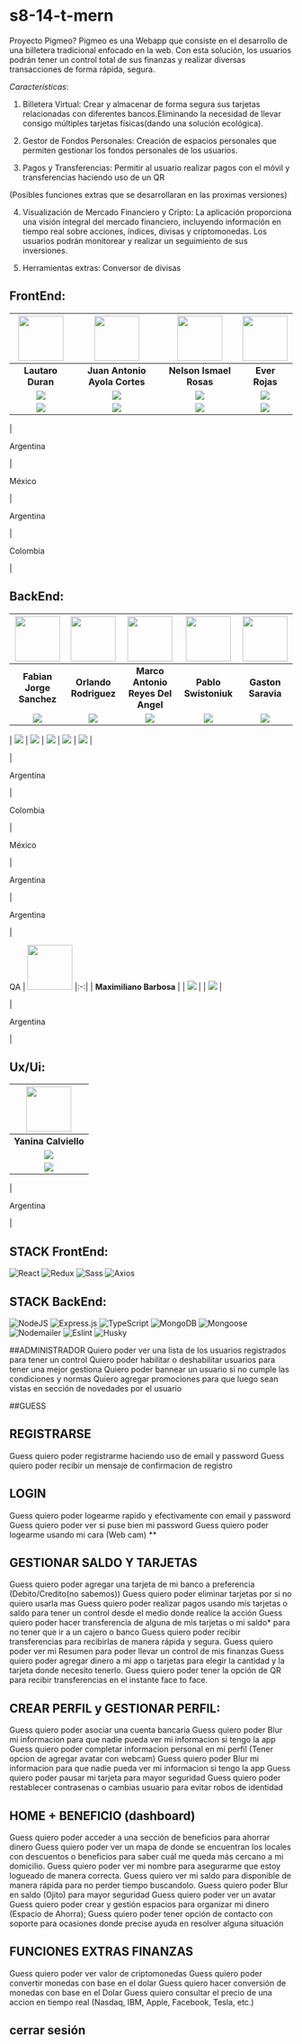 # s8-14-t-mern
Proyecto Pigmeo?
Pigmeo es una Webapp  que consiste en el desarrollo de una billetera tradicional enfocado en la web. Con esta solución, los usuarios podrán tener un control total de sus finanzas y realizar diversas transacciones de forma rápida, segura.

*Características*:
1) Billetera Virtual:
 Crear y almacenar de forma segura sus tarjetas  relacionadas con diferentes bancos.Eliminando la necesidad de llevar consigo múltiples tarjetas físicas(dando una solución ecológica).

2) Gestor de Fondos Personales: 
Creación de espacios personales que permiten gestionar los fondos personales de los usuarios. 

3) Pagos y Transferencias:  Permitir al usuario realizar pagos con el móvil y transferencias haciendo uso de un QR

(Posibles funciones extras que se desarrollaran en las proximas versiones)

4) Visualización de Mercado Financiero y Cripto: La aplicación proporciona una visión integral del mercado financiero, incluyendo información en tiempo real sobre acciones, índices, divisas y criptomonedas. Los usuarios podrán monitorear y realizar un seguimiento de sus inversiones.

5) Herramientas extras: Conversor de divisas

## FrontEnd: 
| <img src="https://ca.slack-edge.com/T032Y55Q6VC-U04FVCG1EM7-d46ad23b7feb-512" width=80 /> | <img src="https://github.com/No-Country/s8-14-t-mern/assets/35477201/de51ea05-de6d-410f-b8d5-536cb1752eb9" width=80 /> | <img src="https://avatars.githubusercontent.com/u/76495548?s=400&u=ae81f1eeadb3e2a47724777c88f2aecc16ebfee5&v=4" width=80 /> | <img src="https://avatars.githubusercontent.com/u/91352297?v=4" width=80 /> | 
|:-:|:-:|:-:|:-:| 
| **Lautaro Duran** | **Juan Antonio Ayola Cortes** | **Nelson Ismael Rosas** | **Ever Rojas** | <!---Github-->
| <a href="https://github.com/LautaroLD"><img src="https://img.shields.io/badge/github-%23121011.svg?&style=for-the-badge&logo=github&logoColor=white"/></a> | <a href="https://github.com/Tono2007"><img src="https://img.shields.io/badge/github-%23121011.svg?&style=for-the-badge&logo=github&logoColor=white"/></a> | <a href="https://github.com/Ismaelnelro"><img src="https://img.shields.io/badge/github-%23121011.svg?&style=for-the-badge&logo=github&logoColor=white"/></a> | <a href="https://github.com/Everjr18"><img src="https://img.shields.io/badge/github-%23121011.svg?&style=for-the-badge&logo=github&logoColor=white"/></a> |<!---LinkedIn-->
| <a href="https://www.linkedin.com/in/lautaro-duran/"><img src="https://img.shields.io/badge/linkedin%20-%230077B5.svg?&style=for-the-badge&logo=linkedin&logoColor=white"/></a> | <a href="https://www.linkedin.com/in/antonio-ayola"><img src="https://img.shields.io/badge/linkedin%20-%230077B5.svg?&style=for-the-badge&logo=linkedin&logoColor=white"/></a> | <a href="https://www.linkedin.com/in/ismaelrosas/"><img src="https://img.shields.io/badge/linkedin%20-%230077B5.svg?&style=for-the-badge&logo=linkedin&logoColor=white"/></a> | <a href="https://www.linkedin.com/in/ever-jose-rojas-perez-39aa0722a/"><img src="https://img.shields.io/badge/linkedin%20-%230077B5.svg?&style=for-the-badge&logo=linkedin&logoColor=white"/></a> |
<!---Country-->
| <p>Argentina</p> | <p>México</p> | <p>Argentina</p> | <p>Colombia</p> |

## BackEnd:
| <img src="https://ca.slack-edge.com/T02KS88FB0E-U04MEGXSAAJ-f87dd59680fa-512" width=80/> | <img src="https://avatars.githubusercontent.com/u/22499448?v=4" width=80 /> | <img src="https://ca.slack-edge.com/T032Y55Q6VC-U054WGFQ7NY-33867d0f3b68-512" width=80 /> | <img src="https://ca.slack-edge.com/T032Y55Q6VC-U0556MM7SCR-055c06ac4c45-512" width=80 /> | <img src="https://ca.slack-edge.com/T032Y55Q6VC-U054WG8B6AY-db7684346626-512" width=80 /> |
|:-:|:-:|:-:|:-:|:-:|
| **Fabian Jorge Sanchez** | **Orlando Rodriguez** | **Marco Antonio Reyes Del Angel** | **Pablo Swistoniuk** | **Gaston Saravia** |
| <a href="https://github.com/fabisanz-dev"><img src="https://img.shields.io/badge/github-%23121011.svg?&style=for-the-badge&logo=github&logoColor=white"/></a> | <a href="https://github.com/orlandogvk"><img src="https://img.shields.io/badge/github-%23121011.svg?&style=for-the-badge&logo=github&logoColor=white"/></a> | <a href="https://github.com/MarkMarda"><img src="https://img.shields.io/badge/github-%23121011.svg?&style=for-the-badge&logo=github&logoColor=white"/></a> | <a href="https://github.com/Pabloswis"><img src="https://img.shields.io/badge/github-%23121011.svg?&style=for-the-badge&logo=github&logoColor=white"/></a> | <a href="https://github.com/Gasnis"><img src="https://img.shields.io/badge/github-%23121011.svg?&style=for-the-badge&logo=github&logoColor=white"/></a> |
<!---LinkedIn-->
| <a href="https://www.linkedin.com/in/fabian-sanchez-j/"><img src="https://img.shields.io/badge/linkedin%20-%230077B5.svg?&style=for-the-badge&logo=linkedin&logoColor=white"/></a> | <a href="https://www.linkedin.com/in/orlandogavik/"><img src="https://img.shields.io/badge/linkedin%20-%230077B5.svg?&style=for-the-badge&logo=linkedin&logoColor=white"/></a> | <a href="https://www.linkedin.com/in/marda/?locale=en_US"><img src="https://img.shields.io/badge/linkedin%20-%230077B5.svg?&style=for-the-badge&logo=linkedin&logoColor=white"/></a> | <a href="https://www.linkedin.com/in/pablo-swistoniuk-0b15a6247/"><img src="https://img.shields.io/badge/linkedin%20-%230077B5.svg?&style=for-the-badge&logo=linkedin&logoColor=white"/></a> | <a href="https://www.linkedin.com/in/gast%C3%B3n-saravia-1b4452182/"><img src="https://img.shields.io/badge/linkedin%20-%230077B5.svg?&style=for-the-badge&logo=linkedin&logoColor=white"/></a> |
<!---Country-->
| <p>Argentina</p> | <p>Colombia</p> | <p>México</p> | <p>Argentina</p> | <p>Argentina</p> |

QA
| <img src="https://github.com/No-Country/s8-14-t-mern/assets/86979361/e3f13ff1-9bc1-405d-88d5-44148d9b73cc" width=80 /> 
|:-:|
| **Maximiliano Barbosa** |
| <a href="https://github.com/MaxiBarbo"><img src="https://img.shields.io/badge/github-%23121011.svg?&style=for-the-badge&logo=github&logoColor=white"/></a> |
| <a href="https://www.linkedin.com/in/maxi-barbosa/"><img src="https://img.shields.io/badge/linkedin%20-%230077B5.svg?&style=for-the-badge&logo=linkedin&logoColor=white"/></a> |
<!---Country-->
| <p>Argentina</p> |

## Ux/Ui:
| <img src="https://ca.slack-edge.com/T032Y55Q6VC-U0561KR8MJS-91e6e573e87d-512" width=80 /> 
|:-:|
| **Yanina Calviello** |
| <a href="https://github.com/yanifc24"><img src="https://img.shields.io/badge/github-%23121011.svg?&style=for-the-badge&logo=github&logoColor=white"/></a> |
| <a href="https://www.linkedin.com/in/yanina-calviello/"><img src="https://img.shields.io/badge/linkedin%20-%230077B5.svg?&style=for-the-badge&logo=linkedin&logoColor=white"/></a> |
<!---Country-->
| <p>Argentina</p> |

## STACK FrontEnd:
![React](https://img.shields.io/badge/React-149eca?style=for-the-badge&logo=react&logoColor=fff) ![Redux](https://img.shields.io/badge/Redux-593D88?style=for-the-badge&logo=redux&logoColor=white) ![Sass](https://img.shields.io/badge/Sass-CC6699?style=for-the-badge&logo=sass&logoColor=white) ![Axios](https://img.shields.io/badge/-Axios-671ddf?style=for-the-badge&logo=axios&logoColor=white)


  
## STACK BackEnd:
![NodeJS](https://img.shields.io/badge/Node.js-6DA55F?style=for-the-badge&logo=Node.js&logoColor=white) ![Express.js](https://img.shields.io/badge/Express.js-%23404d59.svg?style=for-the-badge&logo=Express&logoColor=%2361DAFB) ![TypeScript](https://img.shields.io/badge/TypeScript-blue.svg?style=for-the-badge&logo=TypeScript&logoColor=white) ![MongoDB](https://img.shields.io/badge/MongoDB-%234ea94b.svg?style=for-the-badge&logo=MongoDB&logoColor=white) ![Mongoose](https://img.shields.io/badge/Mongoose-%2320232a.svg?style=for-the-badge&logo=Mongoose&logoColor=%%2361DAFB) ![Nodemailer](https://img.shields.io/badge/Nodemailer-0F9DCE?style=for-the-badge&logo=Nodemailer&logoColor=fff) ![Eslint](https://img.shields.io/badge/EsLint-4B32C3?style=for-the-badge&logo=Eslint&logoColor=fff) ![Husky](https://img.shields.io/badge/Husky🐶-FFF?style=for-the-badge)

 
  ##ADMINISTRADOR
Quiero poder ver una lista de los usuarios registrados para tener un control 
Quiero poder habilitar o deshabilitar usuarios para tener una mejor gestiona
Quiero poder bannear un usuario si no cumple las condiciones y normas
Quiero agregar promociones para que luego sean vistas en sección de novedades por el usuario


##GUESS
## REGISTRARSE
Guess quiero poder registrarme haciendo uso de email y password
Guess quiero poder recibir un mensaje de confirmacion de registro

## LOGIN
Guess quiero poder logearme rapido y efectivamente con email y password
Guess quiero poder ver si puse bien mi password
Guess quiero poder logearme usando mi cara (Web cam) **

## GESTIONAR SALDO Y TARJETAS
Guess quiero poder agregar una tarjeta de mi banco a preferencia (Debito/Credito(no sabemos))
Guess quiero poder eliminar tarjetas por si no quiero usarla mas
Guess quiero poder realizar pagos usando mis tarjetas o saldo para tener un control desde el medio donde realice la acción
Guess quiero poder hacer transferencia de alguna de mis tarjetas  o mi saldo* para no tener que ir a un cajero o banco
Guess quiero poder recibir transferencias para recibirlas de manera rápida y segura.
Guess quiero poder ver mi Resumen para poder llevar un control de mis finanzas
Guess quiero poder agregar dinero a mi app o tarjetas para elegir la cantidad y la tarjeta donde necesito tenerlo.
Guess quiero poder tener la opción de QR para recibir transferencias en el instante face to face.

## CREAR PERFIL y GESTIONAR PERFIL:
Guess quiero poder asociar una cuenta bancaria
Guess quiero poder Blur mi informacion para que nadie pueda ver mi informacion si tengo la app
Guess quiero poder completar informacion personal en mi perfil (Tener opcion de agregar avatar con webcam)
Guess quiero poder Blur mi informacion para que nadie pueda ver mi informacion si tengo la app
Guess quiero poder pausar mi tarjeta para mayor seguridad
Guess quiero poder restablecer contrasenas o cambias usuario para evitar robos de identidad

## HOME + BENEFICIO (dashboard)
Guess quiero poder acceder a una sección de beneficios para ahorrar dinero
Guess quiero poder ver un mapa de donde se encuentran los locales con descuentos o beneficios para saber cuál me queda más cercano a mi domicilio.
Guess quiero poder ver mi nombre para asegurarme que estoy logueado de manera correcta.
Guess quiero ver mi saldo para disponible de manera rápida para no perder tiempo buscandolo.
Guess quiero poder Blur en saldo (Ojito) para mayor seguridad
Guess quiero poder ver un avatar
Guess quiero poder crear y gestión espacios para organizar mi dinero (Espacio de Ahorra);
Guess quiero poder tener opción de contacto con soporte para ocasiones donde precise ayuda en resolver alguna situación


## FUNCIONES EXTRAS FINANZAS
Guess quiero poder ver valor de criptomonedas
Guess quiero poder convertir monedas con base en el dolar
Guess quiero hacer conversión de monedas con base en el Dolar
Guess quiero consultar el precio de una accion en tiempo real (Nasdaq, IBM, Apple, Facebook, Tesla, etc.)

## cerrar sesión
